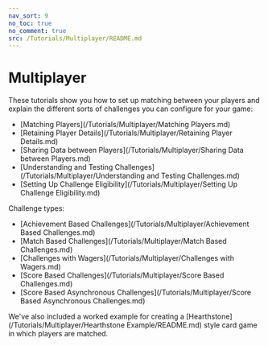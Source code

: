 ```yaml
---
nav_sort: 9
no_toc: true
no_comment: true
src: /Tutorials/Multiplayer/README.md
---
```


# Multiplayer

These tutorials show you how to set up matching between your players and explain the different sorts of challenges you can configure for your game:
* [Matching Players](/Tutorials/Multiplayer/Matching Players.md)
* [Retaining Player Details](/Tutorials/Multiplayer/Retaining Player Details.md)
* [Sharing Data between Players](/Tutorials/Multiplayer/Sharing Data between Players.md)
* [Understanding and Testing Challenges](/Tutorials/Multiplayer/Understanding and Testing Challenges.md)
* [Setting Up Challenge Eligibility](/Tutorials/Multiplayer/Setting Up Challenge Eligibility.md)

Challenge types:
* [Achievement Based Challenges](/Tutorials/Multiplayer/Achievement Based Challenges.md)
* [Match Based Challenges](/Tutorials/Multiplayer/Match Based Challenges.md)
* [Challenges with Wagers](/Tutorials/Multiplayer/Challenges with Wagers.md)
* [Score Based Challenges](/Tutorials/Multiplayer/Score Based Challenges.md)
* [Score Based Asynchronous Challenges](/Tutorials/Multiplayer/Score Based Asynchronous Challenges.md)

We've also included a worked example for creating a [Hearthstone](/Tutorials/Multiplayer/Hearthstone Example/README.md) style card game in which players are matched.
